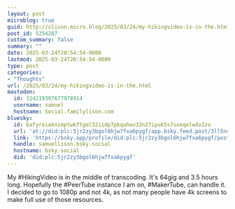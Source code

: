 ```yaml
---
layout: post
microblog: true
guid: http://slison.micro.blog/2025/03/24/my-hikingvideo-is-in-the.html
post_id: 5254287
custom_summary: false
summary: ""
date: 2025-03-24T20:54:54-0000
lastmod: 2025-03-24T20:54:54-0000
type: post
categories:
- "Thoughts"
url: /2025/03/24/my-hikingvideo-is-in-the.html
mastodon:
  id: 114219397677978914
  username: samuel
  hostname: Social.familylison.com
bluesky:
  id: bafyreiaknimptwkftgol32iidp7pkquhwv32n27ipuk5s7sxeqolwdv2zu
  url: 'at://did:plc:5jr2zy3bgol6hjw7fxa6pygf/app.bsky.feed.post/3ll5ncktouf2a'
  link: 'https://bsky.app/profile/did:plc:5jr2zy3bgol6hjw7fxa6pygf/post/3ll5ncktouf2a'
  handle: samuellison.bsky.social
  hostname: bsky.social
  did: 'did:plc:5jr2zy3bgol6hjw7fxa6pygf'
---
```

My #HikingVideo is in the middle of transcoding. It's 64gig and 3.5 hours long. Hopefully the #PeerTube instance I am on, #MakerTube, can handle it. I decided to go to 1080p and not 4k, as not many people have 4k screens to make full use of those resources. 
